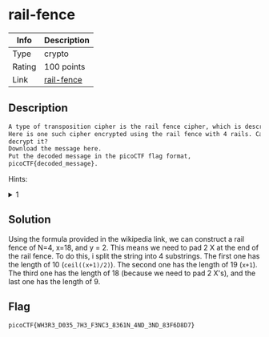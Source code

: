 # rail-fence

|Info           |Description                    |
|---------------|-------------------------------|
|Type           |crypto|
|Rating         |100 points|
|Link           |[rail-fence](https://play.picoctf.org/practice/challenge/289)|

## Description

```txt
A type of transposition cipher is the rail fence cipher, which is described here. 
Here is one such cipher encrypted using the rail fence with 4 rails. Can you
decrypt it?
Download the message here.
Put the decoded message in the picoCTF flag format, 
picoCTF{decoded_message}.
```

Hints:
<details>
    <summary>1</summary>
    Once you've understood how the cipher
	works, it's best to draw it out yourself on 
	paper
</details>

## Solution

Using the formula provided in the wikipedia link, we can construct a rail fence
of N=4, x=18, and y = 2. This means we need to pad 2 X at the end of the rail fence.
To do this, i split the string into 4 substrings. The first one has the length of
10 (`ceil((x+1)/2)`). The second one has the length of 19 (`x+1`). The third one
has the length of 18 (because we need to pad 2 X's), and the last one has the length
of 9.

## Flag

```txt
picoCTF{WH3R3_D035_7H3_F3NC3_8361N_4ND_3ND_83F6D8D7}
```

